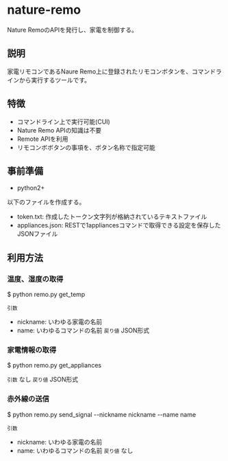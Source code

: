 # nature-remo

Nature RemoのAPIを発行し、家電を制御する。

## 説明

家電リモコンであるNaure Remo上に登録されたリモコンボタンを、コマンドラインから実行するツールです。

## 特徴

- コマンドライン上で実行可能(CUI)
- Nature Remo APIの知識は不要
- Remote APIを利用
- リモコンボボタンの事項を、ボタン名称で指定可能

## 事前準備

- python2+

以下のファイルを作成する。

- token.txt: 作成したトークン文字列が格納されているテキストファイル
- appliances.json: RESTで1appliancesコマンドで取得できる設定を保存したJSONファイル

## 利用方法

### 温度、湿度の取得

$ python remo.py get_temp

`引数`
- nickname: いわゆる家電の名前
- name: いわゆるコマンドの名前
`戻り値`
JSON形式

### 家電情報の取得

$ python remo.py get_appliances

`引数`
なし
`戻り値`
JSON形式
### 赤外線の送信

$ python remo.py send_signal --nickname nickname --name name

`引数`
- nickname: いわゆる家電の名前
- name: いわゆるコマンドの名前
`戻り値`
なし



